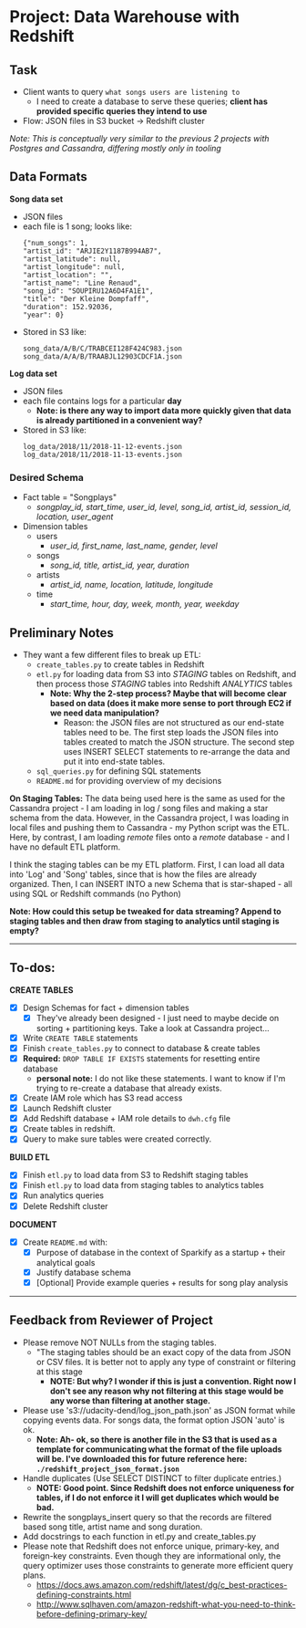 # Project: Data Warehouse with Redshift

## Task
- Client wants to query `what songs users are listening to`
  - I need to create a database to serve these queries; **client has provided specific queries they intend to use**
- Flow: JSON files in S3 bucket -> Redshift cluster

*Note: This is conceptually very similar to the previous 2 projects with Postgres and Cassandra, differing mostly only in tooling*

## Data Formats

**Song data set**
- JSON files
- each file is 1 song; looks like:
    ```
    {"num_songs": 1,
    "artist_id": "ARJIE2Y1187B994AB7",
    "artist_latitude": null,
    "artist_longitude": null,
    "artist_location": "",
    "artist_name": "Line Renaud",
    "song_id": "SOUPIRU12A6D4FA1E1",
    "title": "Der Kleine Dompfaff",
    "duration": 152.92036,
    "year": 0}
    ```
- Stored in S3 like:
    ```
    song_data/A/B/C/TRABCEI128F424C983.json
    song_data/A/A/B/TRAABJL12903CDCF1A.json
    ```

**Log data set**
- JSON files
- each file contains logs for a particular **day**
  - **Note: is there any way to import data more quickly given that data is already partitioned in a convenient way?**
- Stored in S3 like:
    ```
   log_data/2018/11/2018-11-12-events.json
   log_data/2018/11/2018-11-13-events.json
    ```

### Desired Schema

- Fact table = "Songplays"
  - *songplay_id, start_time, user_id, level, song_id, artist_id, session_id, location, user_agent*
- Dimension tables
  - users
    - *user_id, first_name, last_name, gender, level*
  - songs
    - *song_id, title, artist_id, year, duration*
  - artists
    - *artist_id, name, location, latitude, longitude*
  - time
    - *start_time, hour, day, week, month, year, weekday*

## Preliminary Notes
- They want a few different files to break up ETL:
  - `create_tables.py` to create tables in Redshift
  - `etl.py` for loading data from S3 into *STAGING* tables on Redshift, and then process those *STAGING* tables into Redshift *ANALYTICS* tables
    - **Note: Why the 2-step process? Maybe that will become clear based on data (does it make more sense to port through EC2 if we need data manipulation?**
      - Reason: the JSON files are not structured as our end-state tables need to be. The first step loads the JSON files into tables created to match the JSON structure. The second step uses INSERT SELECT statements to re-arrange the data and put it into end-state tables.
  - `sql_queries.py` for defining SQL statements
  - `README.md` for providing overview of my decisions

**On Staging Tables:**
The data being used here is the same as used for the Cassandra project - I am loading in log / song files and making a star schema from the data.
However, in the Cassandra project, I was loading in local files and pushing them to Cassandra - my Python script was the ETL. Here, by contrast, I am loading *remote* files onto a *remote* database - and I have no default ETL platform.

I think the staging tables can be my ETL platform. First, I can load all data into 'Log' and 'Song' tables, since that is how the files are already organized.
Then, I can INSERT INTO a new Schema that is star-shaped - all using SQL or Redshift commands (no Python)

**Note: How could this setup be tweaked for data streaming? Append to staging tables and then draw from staging to analytics until staging is empty?**

---

## To-dos:

**CREATE TABLES**
- [x] Design Schemas for fact + dimension tables
   - [x] They've already been designed - I just need to maybe decide on sorting + partitioning keys. Take a look at Cassandra project...
- [x] Write `CREATE TABLE` statements
- [x] Finish `create_tables.py` to connect to database & create tables
- [x] **Required:** `DROP TABLE IF EXISTS` statements for resetting entire database
  - **personal note:** I do not like these statements. I want to know if I'm trying to re-create a database that already exists.
- [x] Create IAM role which has S3 read access
- [x] Launch Redshift cluster
- [x] Add Redshift database + IAM role details to `dwh.cfg` file
- [x] Create tables in redshift.
- [x] Query to make sure tables were created correctly.

**BUILD ETL**
- [x] Finish `etl.py` to load data from S3 to Redshift staging tables
- [x] Finish `etl.py` to load data from staging tables to analytics tables
- [x] Run analytics queries
- [x] Delete Redshift cluster

**DOCUMENT**
- [x] Create `README.md` with:
  - [x] Purpose of database in the context of Sparkify as a startup + their analytical goals
  - [x] Justify database schema
  - [x] [Optional] Provide example queries + results for song play analysis

---

## Feedback from Reviewer of Project


- Please remove NOT NULLs from the staging tables.
  - "The staging tables should be an exact copy of the data from JSON or CSV files. It is better not to apply any type of constraint or filtering at this stage
    - **NOTE: But why? I wonder if this is just a convention. Right now I don't see any reason why not filtering at this stage would be any worse than filtering at another stage.**
- Please use 's3://udacity-dend/log_json_path.json' as JSON format while copying events data. For songs data, the format option JSON 'auto' is ok.
  - **Note: Ah- ok, so there is another file in the S3 that is used as a template for communicating what the format of the file uploads will be. I've downloaded this for future reference here: `./redshift_project_json_format.json`**
- Handle duplicates (Use SELECT DISTINCT to filter duplicate entries.)
  - **NOTE: Good point. Since Redshift does not enforce uniqueness for tables, if I do not enforce it I will get duplicates which would be bad.**
- Rewrite the songplays_insert query so that the records are filtered based song title, artist name and song duration.
- Add docstrings to each function in etl.py and create_tables.py
- Please note that Redshift does not enforce unique, primary-key, and foreign-key constraints. Even though they are informational only, the query optimizer uses those constraints to generate more efficient query plans.
  - https://docs.aws.amazon.com/redshift/latest/dg/c_best-practices-defining-constraints.html
  - http://www.sqlhaven.com/amazon-redshift-what-you-need-to-think-before-defining-primary-key/